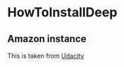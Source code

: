 # HowToInstallDeep

## Amazon instance
This is taken from [Udacity](https://github.com/udacity/CarND-Term1-Starter-Kit)
```

```
